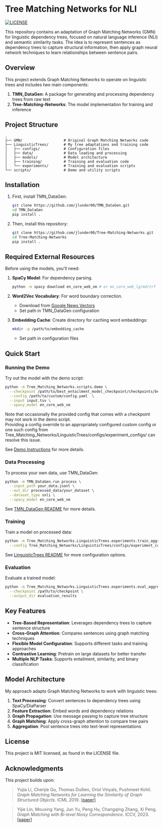 # Tree Matching Networks for NLI

[![LICENSE](https://img.shields.io/badge/license-MIT-green)](https://github.com/jlunder00/Tree-Matching-Networks/blob/main/LICENSE)

This repository contains an adaptation of Graph Matching Networks (GMN) for linguistic dependency trees, focused on natural language inference (NLI) and semantic similarity tasks. The idea is to represent sentences as dependency trees to capture structural information, then apply graph neural network techniques to learn relationships between sentence pairs.

## Overview

This project extends Graph Matching Networks to operate on linguistic trees and includes two main components:

1. **TMN_DataGen**: A package for generating and processing dependency trees from raw text
2. **Tree-Matching-Networks**: The model implementation for training and inference

## Project Structure

```
.
├── GMN/                   # Original Graph Matching Networks code
├── LinguisticTrees/       # My tree adaptations and training code
│   ├── configs/           # Configuration files
│   ├── data/              # Data loading and processing
│   ├── models/            # Model architecture
│   ├── training/          # Training and evaluation code
│   └── experiments/       # Training and evaluation scripts
└── scripts/               # Demo and utility scripts
```

## Installation

1. First, install TMN_DataGen:
   ```bash
   git clone https://github.com/jlunder00/TMN_DataGen.git
   cd TMN_DataGen
   pip install .
   ```

2. Then, install this repository:
   ```bash
   git clone https://github.com/jlunder00/Tree-Matching-Networks.git
   cd Tree-Matching-Networks
   pip install .
   ```

## Required External Resources

Before using the models, you'll need:

1. **SpaCy Model**: For dependency parsing.
   ```bash
   python -m spacy download en_core_web_sm # or en_core_web_lg/md/trf
   ```

2. **Word2Vec Vocabulary**: For word boundary correction.
   - Download from [Google News Vectors](https://www.kaggle.com/datasets/adarshsng/googlenewsvectors)
   - Set path in TMN_DataGen configuration

3. **Embedding Cache**: Create directory for caching word embeddings:
   ```bash
   mkdir -p /path/to/embedding_cache
   ```
   - Set path in configuration files

## Quick Start

### Running the Demo

Try out the model with the demo script:

```bash
python -m Tree_Matching_Networks.scripts.demo \
  --checkpoint /path/to/best_entailment_model_checkpoint/checkpoints/best_model.pt \
  --config /path/to/custom/config.yaml  \
  --input input.tsv \
  --spacy_model en_core_web_sm
```
Note that occasionally the provided config that comes with a checkpoint may not work in the demo script.    
Providing a config override to an appropriately configured custom config or one such config from Tree_Matching_Networks/LinguisticTrees/configs/experiment_configs/ can resolve this issue.

See [Demo Instructions](scripts/README.md) for more details.

### Data Processing

To process your own data, use TMN_DataGen:

```bash
python -m TMN_DataGen.run process \
  --input_path your_data.jsonl \
  --out_dir processed_data/your_dataset \
  --dataset_type snli \
  --spacy_model en_core_web_sm
```

See [TMN_DataGen README](https://github.com/jlunder00/TMN_DataGen/blob/main/README.md) for more details.

### Training

Train a model on processed data:

```bash
python -m Tree_Matching_Networks.LinguisticTrees.experiments.train_aggregative \
  --config Tree_Matching_Networks/LinguisticTrees/configs/experiment_configs/aggregative_config.yaml
```

See [LinguisticTrees README](Tree_Matching_Networks/LinguisticTrees/README.md) for more configuration options.

### Evaluation

Evaluate a trained model:

```bash
python -m Tree_Matching_Networks.LinguisticTrees.experiments.eval_aggregated \
  --checkpoint /path/to/checkpoint \
  --output_dir evaluation_results
```

## Key Features

- **Tree-Based Representation**: Leverages dependency trees to capture sentence structure
- **Cross-Graph Attention**: Compares sentences using graph matching techniques
- **Flexible Model Configuration**: Supports different tasks and training approaches
- **Contrastive Learning**: Pretrain on large datasets for better transfer
- **Multiple NLP Tasks**: Supports entailment, similarity, and binary classification

## Model Architecture

My approach adapts Graph Matching Networks to work with linguistic trees:

1. **Text Processing**: Convert sentences to dependency trees using SpaCy/DiaParser
2. **Feature Extraction**: Embed words and dependency relations
3. **Graph Propagation**: Use message passing to capture tree structure
4. **Graph Matching**: Apply cross-graph attention to compare tree pairs
5. **Aggregation**: Pool sentence trees into text-level representations

## License

This project is MIT licensed, as found in the LICENSE file.

## Acknowledgments

This project builds upon:

> Yujia Li, Chenjie Gu, Thomas Dullien, Oriol Vinyals, Pushmeet Kohli. *Graph Matching Networks for Learning the Similarity of Graph Structured Objects*. ICML 2019. [[paper\]](https://arxiv.org/abs/1904.12787)

> Yijie Lin, Mouxing Yang, Jun Yu, Peng Hu, Changqing Zhang, Xi Peng. *Graph Matching with Bi-level Noisy Correspondence*. ICCV, 2023. [[paper]](https://arxiv.org/pdf/2212.04085.pdf)
